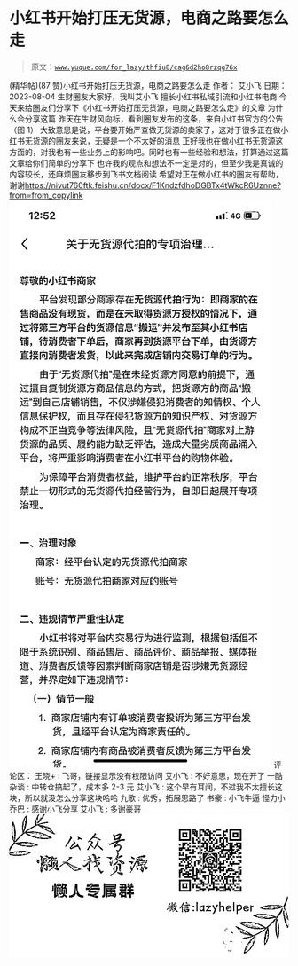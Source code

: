 # 小红书开始打压无货源，电商之路要怎么走

> 原文：[`www.yuque.com/for_lazy/thfiu8/cag6d2ho8rzqg76x`](https://www.yuque.com/for_lazy/thfiu8/cag6d2ho8rzqg76x)

<ne-h2 id="af358113" data-lake-id="af358113"><ne-heading-ext><ne-heading-anchor></ne-heading-anchor><ne-heading-fold></ne-heading-fold></ne-heading-ext><ne-heading-content><ne-text id="u81f40460">(精华帖)(87 赞)小红书开始打压无货源，电商之路要怎么走</ne-text></ne-heading-content></ne-h2> <ne-p id="u366e24da" data-lake-id="u366e24da"><ne-text id="udd017590">作者： 艾小飞</ne-text></ne-p> <ne-p id="u3b65cdf6" data-lake-id="u3b65cdf6"><ne-text id="uec957817">日期：2023-08-04</ne-text></ne-p> <ne-p id="uc5bc1123" data-lake-id="uc5bc1123"><ne-text id="ue3fab7f2">生财圈友大家好，我叫艾小飞</ne-text></ne-p> <ne-p id="u1b3c3eef" data-lake-id="u1b3c3eef"><ne-text id="u26c4f1ce">擅长小红书私域引流和小红书电商</ne-text></ne-p> <ne-p id="uc05e53a0" data-lake-id="uc05e53a0"><ne-text id="u896fe0b5">今天来给圈友们分享下《小红书开始打压无货源，电商之路要怎么走》的文章</ne-text></ne-p> <ne-p id="u8ba95737" data-lake-id="u8ba95737"><ne-text id="u2c41c213">为什么会分享这篇</ne-text></ne-p> <ne-p id="uf83c1f0a" data-lake-id="uf83c1f0a"><ne-text id="uf2825814">昨天在生财风向标，看到圈友发布的这条，来自小红书官方的公告</ne-text> <ne-text id="ub8069d65">（图 1）</ne-text></ne-p> <ne-p id="u8f779f8c" data-lake-id="u8f779f8c"><ne-text id="u10045556">大致意思是说，平台要开始严查做无货源的卖家了，这对于很多正在做小红书无货源的圈友来说，无疑是一个不太好的消息</ne-text></ne-p> <ne-p id="u3069f599" data-lake-id="u3069f599"><ne-text id="uba3633ab">正好我也在做小红书无货源这方面的，对我也有一些业务上的影响吧。同时也有一些经验和想法，打算通过这篇文章给你们简单的分享下</ne-text></ne-p> <ne-p id="u4881effc" data-lake-id="u4881effc"><ne-text id="u7ca70ffc">也许我的观点和想法不一定是对的，但至少我是真诚的</ne-text></ne-p> <ne-p id="u56bd24f7" data-lake-id="u56bd24f7"><ne-text id="uf05046b7">内容较长，还麻烦圈友移步到飞书文档阅读</ne-text></ne-p> <ne-p id="u43ece295" data-lake-id="u43ece295"><ne-text id="u259bb57f">希望对正在做小红书的圈友有帮助，谢谢</ne-text>[<ne-text id="u4f59b3ae">https://nivut760ftk.feishu.cn/docx/F1KndzfdhoDGBTx4tWkcR6Uznne?from=from_copylink</ne-text>](https://nivut760ftk.feishu.cn/docx/F1KndzfdhoDGBTx4tWkcR6Uznne?from=from_copylink)<ne-card data-card-name="image" data-card-type="inline" id="YtHpm" data-event-boundary="card">![](img/8454874c99a21cee0016443cd8c165b8.png)  <ne-hole id="ud23f28e3" data-lake-id="ud23f28e3"><ne-card data-card-name="hr" data-card-type="block" id="rcygS" data-event-boundary="card"><ne-p id="u93dbe3db" data-lake-id="u93dbe3db"><ne-text id="ua1687290">评论区：</ne-text></ne-p> <ne-p id="u63a19fe2" data-lake-id="u63a19fe2"><ne-text id="u3f1cb18d">王晓+ : 飞哥，链接显示没有权限访问</ne-text> <ne-text id="ufef35855">艾小飞 : 不好意思，现在开了</ne-text> <ne-text id="u6403e243">一酷杂谈 : 中转仓搞起了，成本多 2-3 元</ne-text> <ne-text id="ua16028d8">艾小飞 : 这个早有耳闻，不过我不太擅长这块，所以就没怎么分享这块哈哈</ne-text> <ne-text id="uebb3084c">九歌 : 优秀，拓展思路了</ne-text> <ne-text id="u93c6b43a">书豪 : 小飞牛逼</ne-text> <ne-text id="u47fd4b95">怪力小乔巴 : 感谢小飞分享</ne-text> <ne-text id="u429d6c72">艾小飞 : 多谢豪哥</ne-text></ne-p> <ne-p id="u897aa2be" data-lake-id="u897aa2be"><ne-card data-card-name="image" data-card-type="inline" id="rzRRj" data-event-boundary="card">![](img/894d30a529e7c37bcd3392323c99941c.png)  <ne-hole id="u99d6eb6f" data-lake-id="u99d6eb6f"><ne-card data-card-name="hr" data-card-type="block" id="u3MG6" data-event-boundary="card"></ne-card></ne-hole></ne-card></ne-p></ne-card></ne-hole></ne-card></ne-p>